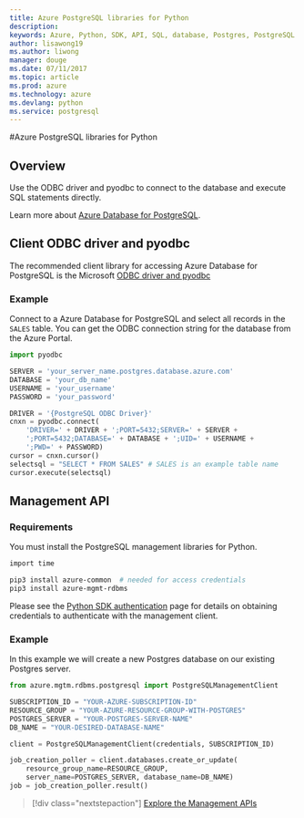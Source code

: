 ```yaml
---
title: Azure PostgreSQL libraries for Python
description: 
keywords: Azure, Python, SDK, API, SQL, database, Postgres, PostgreSQL
author: lisawong19
ms.author: liwong
manager: douge
ms.date: 07/11/2017
ms.topic: article
ms.prod: azure
ms.technology: azure
ms.devlang: python
ms.service: postgresql
---
```


#Azure PostgreSQL libraries for Python

## Overview
Use the ODBC driver and pyodbc to connect to the database and execute SQL statements directly.

Learn more about [Azure Database for PostgreSQL](https://docs.microsoft.com/azure/postgresql/).

## Client ODBC driver and pyodbc
The recommended client library for accessing Azure Database for PostgreSQL is the Microsoft [ODBC driver and pyodbc](https://docs.microsoft.com/azure/sql-database/sql-database-connect-query-python#install-the-python-and-database-communication-libraries)

### Example 

Connect to a Azure Database for PostgreSQL and select all records in the `SALES` table. You can get the ODBC connection string for the database from the Azure Portal.

```python
import pyodbc

SERVER = 'your_server_name.postgres.database.azure.com'
DATABASE = 'your_db_name'
USERNAME = 'your_username'
PASSWORD = 'your_password'

DRIVER = '{PostgreSQL ODBC Driver}'
cnxn = pyodbc.connect(
    'DRIVER=' + DRIVER + ';PORT=5432;SERVER=' + SERVER +
    ';PORT=5432;DATABASE=' + DATABASE + ';UID=' + USERNAME +
    ';PWD=' + PASSWORD)
cursor = cnxn.cursor()
selectsql = "SELECT * FROM SALES" # SALES is an example table name
cursor.execute(selectsql)
```

## Management API
### Requirements
You must install the PostgreSQL management libraries for Python.
```bash
import time

pip3 install azure-common  # needed for access credentials
pip3 install azure-mgmt-rdbms
```

Please see the [Python SDK authentication](https://docs.microsoft.com/python/azure/python-sdk-azure-authenticate) page for details on obtaining credentials to authenticate with the management client.

### Example
In this example we will create a new Postgres database on our existing Postgres server.
```python
from azure.mgtm.rdbms.postgresql import PostgreSQLManagementClient

SUBSCRIPTION_ID = "YOUR-AZURE-SUBSCRIPTION-ID"
RESOURCE_GROUP = "YOUR-AZURE-RESOURCE-GROUP-WITH-POSTGRES"
POSTGRES_SERVER = "YOUR-POSTGRES-SERVER-NAME"
DB_NAME = "YOUR-DESIRED-DATABASE-NAME"

client = PostgreSQLManagementClient(credentials, SUBSCRIPTION_ID)

job_creation_poller = client.databases.create_or_update(
    resource_group_name=RESOURCE_GROUP,
    server_name=POSTGRES_SERVER, database_name=DB_NAME)
job = job_creation_poller.result()
```

> [!div class="nextstepaction"]
> [Explore the Management APIs](/python/api/azure.mgmt.rdbms.postgresql)

